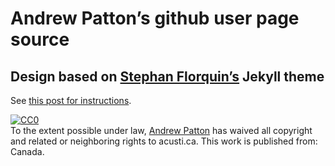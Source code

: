 # Andrew Patton’s github user page source
## Design based on [Stephan Florquin’s](https://github.com/stephan83) Jekyll theme

See [this post for instructions](http://stephan83.github.com/12-07-2011/use-this-theme-on-github.html).

<p xmlns:dct="http://purl.org/dc/terms/" xmlns:vcard="http://www.w3.org/2001/vcard-rdf/3.0#">
  <a rel="license"
     href="http://creativecommons.org/publicdomain/zero/1.0/">
    <img src="http://i.creativecommons.org/p/zero/1.0/88x31.png" style="border-style: none;" alt="CC0" />
  </a>
  <br />
  To the extent possible under law,
  <a rel="dct:publisher"
     href="http://github.com/acusti">
    <span property="dct:title">Andrew Patton</span></a>
  has waived all copyright and related or neighboring rights to
  <span property="dct:title">acusti.ca</span>.
This work is published from:
<span property="vcard:Country" datatype="dct:ISO3166"
      content="CA" about="http://github.com/acusti">
  Canada</span>.
</p>
